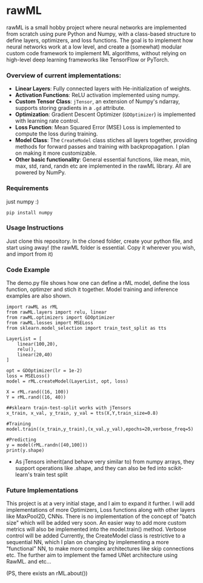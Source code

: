 # rawML

rawML is a small hobby project where neural networks are implemented from scratch using pure Python and Numpy, with a class-based structure to define layers, optimizers, and loss functions. The goal is to implement how neural networks work at a low level, and create a (somewhat) modular custom code framework to implement ML algorithms, without relying on high-level deep learning frameworks like TensorFlow or PyTorch.


### Overview of current implementations:

- **Linear Layers**: Fully connected layers with He-initialization of weights.
- **Activation Functions**: ReLU activation implemented using numpy.
- **Custom Tensor Class**: `jTensor`, an extension of Numpy's ndarray, supports storing gradients in a `.gd` attribute.
- **Optimization**: Gradient Descent Optimizer (`GDOptimizer`) is implemented with learning rate control.
- **Loss Function**: Mean Squared Error (MSE) Loss is implemented to compute the loss during training.
- **Model Class**: The `CreateModel` class stiches all layers together, providing methods for forward passes and training with backpropagation. I plan on making it more customizable.
- **Other basic functionality**: General essential functions, like mean, min, max, std, rand, randn etc are implemented in the rawML library. All are powered by NumPy.

### Requirements
just numpy :)
```
pip install numpy
```

### Usage Instructions
Just clone this repository.
In the cloned folder, create your python file, and start using away!
(the rawML folder is essential. Copy it wherever you wish, and import from it)

### Code Example
The demo.py file shows how one can define a rML model, define the loss function, optimzer and stich it together. Model training and inference examples are also shown.
```
import rawML as rML
from rawML.layers import relu, linear
from rawML.optimizers import GDOptimizer
from rawML.losses import MSELoss
from sklearn.model_selection import train_test_split as tts

LayerList = [
    linear(100,20),
    relu(),
    linear(20,40)
]

opt = GDOptimizer(lr = 1e-2)
loss = MSELoss()
model = rML.createModel(LayerList, opt, loss)

X = rML.rand((16, 100))
Y = rML.rand((16, 40))

##sklearn train-test-split works with jTensors
x_train, x_val, y_train, y_val = tts(X,Y,train_size=0.8)

#Training
model.train((x_train,y_train),(x_val,y_val),epochs=20,verbose_freq=5)

#Predicting
y = model(rML.randn([40,100]))
print(y.shape)
```
- As jTensors inherit(and behave very similar to) from numpy arrays, they support operations like .shape, and they can also be fed into scikit-learn's train test split

### Future Implementations
This project is at a very initial stage, and I aim to expand it further. I will add implementations of more Optimizers, Loss functions along with other layers like MaxPool2D, CNNs. 
There is no implementation of the concept of "batch size" which will be added very soon.
An easier way to add more custom metrics will also be implemented into the model.train() method.
Verbose control will be added
Currently, the CreateModel class is restrictive to a sequential NN, which I plan on changing by implementing a more "functional" NN, to make more complex architectures like skip connections etc. The further aim to implement the famed UNet architecture using RawML.
and etc...

(PS, there exists an rML.about())
